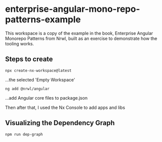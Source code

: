 # enterprise-angular-mono-repo-patterns-example

This workspace is a copy of the example in the book, Enterprise Angular Monorepo Patterns from Nrwl,
built as an exercise to demonstrate how the tooling works.

## Steps to create

```
npx create-nx-workspace@latest
```

...the selected 'Empty Workspace'

```
ng add @nrwl/angular
```

...add Angular core files to package.json

Then after that, I used the Nx Console to add apps and libs

## Visualizing the Dependency Graph

```
npm run dep-graph
```
